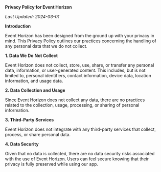 **Privacy Policy for Event Horizon**

_Last Updated: 2024-03-01_

**Introduction**

Event Horizon has been designed from the ground up with your privacy in mind. This Privacy Policy outlines our practices concerning the handling of any personal data that we do not collect.

**1. Data We Do Not Collect**

Event Horizon does not collect, store, use, share, or transfer any personal data, information, or user-generated content. This includes, but is not limited to, personal identifiers, contact information, device data, location information, and usage data. 

**2. Data Collection and Usage**

Since Event Horizon does not collect any data, there are no practices related to the collection, usage, processing, or sharing of personal information.

**3. Third-Party Services**

Event Horizon does not integrate with any third-party services that collect, process, or share personal data.

**4. Data Security**

Given that no data is collected, there are no data security risks associated with the use of Event Horizon. Users can feel secure knowing that their privacy is fully preserved while using our app.